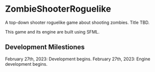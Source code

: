 # ZombieShooterRoguelike
 A top-down shooter roguelike game about shooting zombies. Title TBD.

 This game and its engine are built using SFML.

 ## Development Milestiones
February 27th, 2023: Development begins.
February 27th, 2023: Engine development begins.